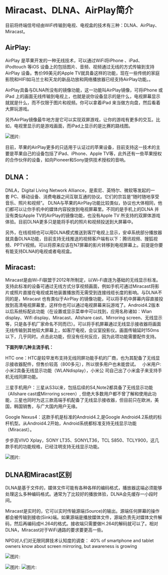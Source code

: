 # Miracast、DLNA、AirPlay简介

目前将终端信号经由WiFi传输到电视、电视盒的技术有三种：DLNA、AirPlay、Miracast。

## AirPlay:

AirPlay 是苹果开发的一种无线技术，可以通过WiFi将iPhone 、iPad、iPodtouch 等iOS 设备上的包括图片、音频、视频通过无线的方式传输到支持AirPlay 设备。售价99美元的Apple TV就具备这样的功能，现在一些传统的家庭影院和HIFI如马兰士和天龙的新品功放和网络播放器已经支持AirPlay功能。。


AirPlay具备与DLNA所没有的镜像功能，这一功能叫AirPlay镜像，可将iPhone 或iPad 上的画面无线传输到电视上，也就是说你设备显示的是什么，电视屏幕显示就就是什么，而不仅限于图片和视频。你可以拿着iPad 来当做方向盘，然后看着大屏玩游戏。

另外AirPlay镜像最牛地方是它可以实现双屏游戏，让你的游戏有更多的交互。比如，电视里显示的是游戏画面，而iPad上显示的是比赛的路线图。

![图片: ](http://images-cdn.shimo.im/HUXgYlKVEhMU0QOl/1.jpg)

目前，苹果的AirPlay更多的只适用于认证过的苹果设备，目前支持这一技术的主要是苹果自己的设备包括了iPad、iPhone、Apple TV等，此外还有一些苹果授权的合作伙伴的设备，如向Pioneer和Sony提供技术授权的音响。

## DLNA：

DNLA，Digital Living Network Alliance，是索尼、英特尔、微软等发起的一套 PC、移动设备、消费电器之间互联互通的协议。它们的宗旨是“随时随地享受音乐、照片和视频”。
DLNA与苹果的AirPlay功能比较类似，协议也大体相同，他们都可以让你手机中的媒体内容投放到电视屏幕里。不同的是手机上的DLNA 并没有类似Apple TV的AirPlay的镜像功能，也没有Apple TV 所支持的双屏体游戏体验。目前DLNA更多只是能将手机的照片和视频投送到大屏幕中。

另外，在线视频也可以用DLNA模式推送到客厅电视上显示，安卓系统部分播放器就具备DLNA功能，目前支持无线推送的视频客户端有以下：腾讯视频、搜狐视频、PPTV视频。可以将原来应该在N7屏幕的影片转移到电视屏幕上。前提是你要有能支持DLNA的电视或者电视盒。


## Miracast:

Miracast是由Wi-Fi联盟于2012年所制定，以Wi-Fi直连为基础的无线显示标准。支持此标准的设备可通过无线方式分享视频画面，例如手机可通过Miracast将影片或照片直接在电视或其他装置播放而无需受到连接线缆长度的影响。与DLNA不同的是，Miracast 也有类似于AirPlay 的镜像功能，可以将手机中屏幕内容直接投放到高清电视屏幕里，这样你也可以通过电视屏幕来玩游戏了。Android4.2版本以后系统标配此功能（在设置或显示菜单中可以找到，应用名称诸如：Wlan display、Wifi display、Miracast、Allshare cast、Mirroring screen、无线显示等，只是各手机厂家命名不同而已）。可以将手机屏幕通过无线显示接收器将画面无线传输到其他较大屏幕上，如客厅电视，会议室投影仪。画面传输延时150ms以下，几乎同时。点击此功能，但没有任何反应，因为此项功能需要配件支持。 

**下面列举几种主流手机：**

HTC one：HTC是较早发布支持无线同屏功能手机的厂商，也为其配备了无线显示接收器配件，但售价较高（800多元），所以很多用户也未能尝试。
 
小米用户:小米2具备无线显示功能（WLANdisplay），小米公 司自己出了小米盒子来支持手机无线同屏功能。 

三星手机用户：三星从S3以来，包括后续的S4,Note2都具备了无线显示功能（Allshare cast或Mirroring screen）,
但绝大多数用户都不曾了解和使用此功能，三星也同时为这三款高端手机配备了无线显示接收器，但目前只在欧洲，美国，韩国销售，与广大国内用户无缘。

Google Nexus4：这款手机是标准的Android4.2,是Google Android4.2系统的标杆机型。从Android4.2开始，Android系统都标准支持无线显示功能（Miracast）。

步步高VIVO Xplay，SONY LT35、SONYLT36，TCL S850、TCLY900，这几款手机的功能规格，已经注明支持无线显示功能。 

![图片: ](http://images-cdn.shimo.im/b6CMQUUBgcctkThP/3.jpg)

## DLNA和Miracast区别

DLNA是基于文件的，媒体文件可能有各种各样的编码格式，播放器这端必须能够处理这么多种编码格式。通常为了比较好的播放体验，DLNA会先缓存一小段时间。

Miracast是实时的，它可以实时传输源端(Source)的输出。源端任何屏幕的操作都会被传输到接收(Sink)端。如果源端是播放媒体文件，源端负责先对媒体文件解码，然后再编码成H.264的格式。接收端只需要做H.264的解码就可以了。相对DLNA，Miracast对于WiFi通路的要求要更高一些。

NPD对人们对无限同屏技术认知度的调查：
40% of smartphone and tablet owners know about screen mirroring, but awareness is growing

![图片: ](http://images-cdn.shimo.im/fq0D3jGgR8cpaTnx/4.jpg)

![图片: ](http://images-cdn.shimo.im/N3Txo6H0aiUL617S/5.jpg)
![图片: ](http://images-cdn.shimo.im/6CyH7MrqqG4r4GwW/6.jpg)